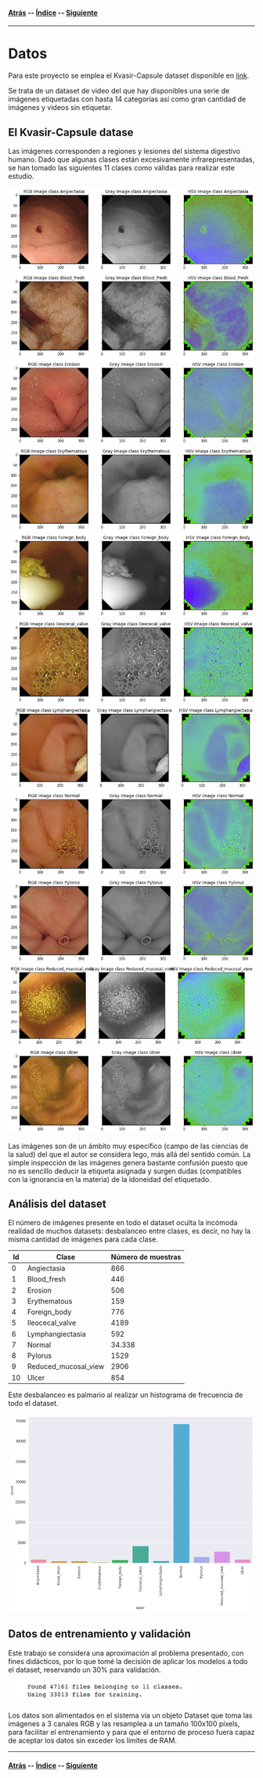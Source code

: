 #### [Atrás](metodologia.md) -- [Índice](index.md) -- [Siguiente](resultados.md)
***

# Datos

Para este proyecto se emplea el Kvasir-Capsule dataset disponible en [link](https://github.com/simula/kvasir-capsule). 

Se trata de un dataset de video del que hay disponibles una serie de imágenes etiquetadas con hasta 14 categorías así como gran cantidad de imágenes y videos sin etiquetar.

## El Kvasir-Capsule datase

Las imágenes corresponden a regiones y lesiones del sistema digestivo humano. Dado que algunas clases están excesivamente infrarepresentadas, se han tomado las siguientes 11 clases como válidas para realizar este estudio.

![Angiectasia](datos/Angiectasia.png)
![Blood_fresh](datos/Blood_fresh.png)
![Erosion](datos/Erosion.png)
![Erythematous](datos/Erythematous.png)
![Foreign_body](datos/Foreign_body.png)
![Ileocecal_valve](datos/Ileocecal_valve.png)
![Lymphangiectasia](datos/Lymphangiectasia.png)
![Normal](datos/Normal.png)
![Pylorus](datos/Pylorus.png)
![Reduced_mucosal_view](datos/Reduced_mucosal_view.png)
![Ulcer](datos/Ulcer.png)

Las imágenes son de un ámbito muy específico (campo de las ciencias de la salud) del que el autor se considera lego, más allá del sentido común. La simple inspección de las imágenes genera bastante confusión puesto que no es sencillo deducir la etiqueta asignada y surgen dudas (compatibles con la ignorancia en la materia) de la idoneidad del etiquetado.

## Análisis del dataset

El número de imágenes presente en todo el dataset oculta la incómoda realidad de muchos datasets: desbalanceo entre clases, es decir, no hay la misma cantidad de imágenes para cada clase.

| Id | Clase | Número de muestras |
| ------------- | ------------- | ------------- |
| 0 | Angiectasia | 866 |
| 1 | Blood_fresh | 446 |
| 2 | Erosion | 506 |
| 3 | Erythematous | 159 |
| 4 | Foreign_body | 776 |
| 5 | Ileocecal_valve | 4189 |
| 6 | Lymphangiectasia | 592 |
| 7 | Normal | 34.338 |
| 8 | Pylorus | 1529 |
| 9 | Reduced_mucosal_view | 2906 |
| 10 | Ulcer | 854 |

Este desbalanceo es palmario al realizar un histograma de frecuencia de todo el dataset.

![Histograma](datos/hisotgrama-datos.png)

## Datos de entrenamiento y validación

Este trabajo se considera una aproximación al problema presentado, con fines didácticos, por lo que tomé la decisión de aplicar los modelos a todo el dataset, reservando un 30% para validación.

![entrena-valida](datos/entrena-valida.png)

Los datos son alimentados en el sistema via un objeto Dataset que toma las imágenes a 3 canales RGB y las resamplea a un tamaño 100x100 píxels, para facilitar el entrenamiento y para que el entorno de proceso fuera capaz de aceptar los datos sin exceder los límites de RAM.

***
#### [Atrás](metodologia.md) -- [Índice](index.md) -- [Siguiente](resultados.md)
